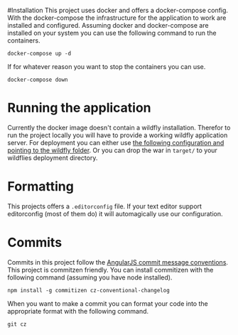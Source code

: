 #Installation
This project uses docker and offers a docker-compose config. 
With the docker-compose the infrastructure for the application to work are installed and configured.
Assuming docker and docker-compose are installed on your system you can use the following command to run the containers.
```
docker-compose up -d
```
If for whatever reason you want to stop the containers you can use.
```
docker-compose down
```

# Running the application
Currently the docker image doesn't contain a wildfly installation. 
Therefor to run the project locally you will have to provide a working wildfly application server.
For deployment you can either use [the following configuration and pointing to the wildfly folder](https://www.jetbrains.com/help/idea/2016.3/run-debug-configuration-jboss-server.html).
Or you can drop the war in `target/` to your wildflies deployment directory.

# Formatting
This projects offers a `.editorconfig` file. If your text editor support editorconfig (most of them do) it will automagically use our configuration.

# Commits

Commits in this project follow the [AngularJS commit message conventions](https://github.com/angular/angular.js/blob/master/CONTRIBUTING.md#-git-commit-guidelines).
This project is commitzen friendly. 
You can install commitizen with the following command (assuming you have node installed).
 ```
 npm install -g commitizen cz-conventional-changelog
 ```
 When you want to make a commit  you can format your code into the appropriate format with the following command.
 
 ```
 git cz
 ```
